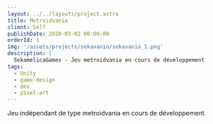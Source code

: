 ```yaml
---
layout: ../../layouts/project.astro
title: Metroidvania
client: Self
publishDate: 2020-03-02 00:00:00
orderId: 1
img: '/assets/projects/sekavania/sekavania_1.png'
description: |
  SekamelicaGames - Jeu metroidvania en cours de développement
tags:
  - Unity
  - game-design
  - dev
  - pixel-art
---
```


Jeu indépendant de type metroidvania en cours de développement.